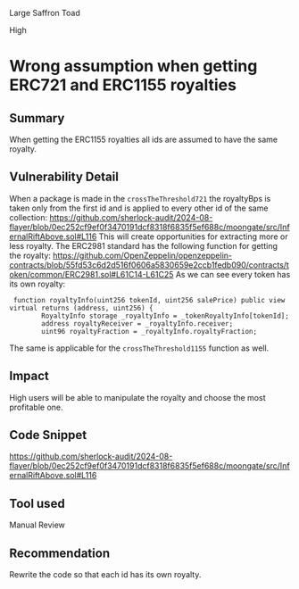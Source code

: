 Large Saffron Toad

High

# Wrong assumption when getting ERC721 and ERC1155 royalties

## Summary
When getting the ERC1155 royalties all ids are assumed to have the same royalty.
## Vulnerability Detail
When a package is made in the `crossTheThreshold721` the royaltyBps is taken only from the first id and is applied to every other id of the same collection:
https://github.com/sherlock-audit/2024-08-flayer/blob/0ec252cf9ef0f3470191dcf8318f6835f5ef688c/moongate/src/InfernalRiftAbove.sol#L116
 This will create opportunities for extracting more or less royalty.
The ERC2981 standard has the following function for getting the royalty:
https://github.com/OpenZeppelin/openzeppelin-contracts/blob/55fd53c6d2d516f0606a5830659e2ccb1fedb090/contracts/token/common/ERC2981.sol#L61C14-L61C25
As we can see every token has its own royalty:
```solidity
 function royaltyInfo(uint256 tokenId, uint256 salePrice) public view virtual returns (address, uint256) {
        RoyaltyInfo storage _royaltyInfo = _tokenRoyaltyInfo[tokenId];
        address royaltyReceiver = _royaltyInfo.receiver;
        uint96 royaltyFraction = _royaltyInfo.royaltyFraction;
```
The same is applicable for the `crossTheThreshold1155` function as well.
## Impact
High users will be able to manipulate the royalty and choose the most profitable one.

## Code Snippet
https://github.com/sherlock-audit/2024-08-flayer/blob/0ec252cf9ef0f3470191dcf8318f6835f5ef688c/moongate/src/InfernalRiftAbove.sol#L116
## Tool used

Manual Review

## Recommendation
Rewrite the code so that each id has its own royalty.